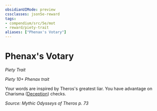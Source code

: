 ```yaml
---
obsidianUIMode: preview
cssclasses: json5e-reward
tags:
- compendium/src/5e/mot
- reward/piety-trait
aliases: ["Phenax's Votary"]
---
```

# Phenax's Votary
*Piety Trait*  

*Piety 10+ Phenax trait*

Your words are inspired by Theros's greatest liar. You have advantage on Charisma ([Deception](/2-Mechanics/CLI/rules/skills.md#Deception)) checks.

*Source: Mythic Odysseys of Theros p. 73*